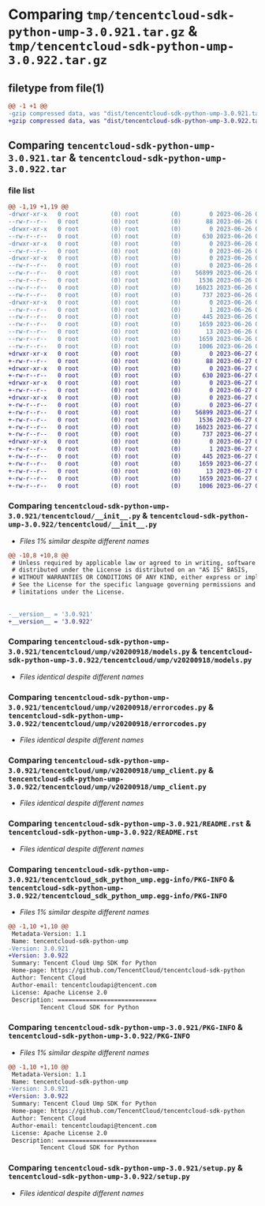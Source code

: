 # Comparing `tmp/tencentcloud-sdk-python-ump-3.0.921.tar.gz` & `tmp/tencentcloud-sdk-python-ump-3.0.922.tar.gz`

## filetype from file(1)

```diff
@@ -1 +1 @@
-gzip compressed data, was "dist/tencentcloud-sdk-python-ump-3.0.921.tar", last modified: Mon Jun 26 00:36:41 2023, max compression
+gzip compressed data, was "dist/tencentcloud-sdk-python-ump-3.0.922.tar", last modified: Tue Jun 27 00:37:02 2023, max compression
```

## Comparing `tencentcloud-sdk-python-ump-3.0.921.tar` & `tencentcloud-sdk-python-ump-3.0.922.tar`

### file list

```diff
@@ -1,19 +1,19 @@
-drwxr-xr-x   0 root         (0) root         (0)        0 2023-06-26 00:36:41.000000 tencentcloud-sdk-python-ump-3.0.921/
--rw-r--r--   0 root         (0) root         (0)       88 2023-06-26 00:36:41.000000 tencentcloud-sdk-python-ump-3.0.921/setup.cfg
-drwxr-xr-x   0 root         (0) root         (0)        0 2023-06-26 00:36:41.000000 tencentcloud-sdk-python-ump-3.0.921/tencentcloud/
--rw-r--r--   0 root         (0) root         (0)      630 2023-06-26 00:36:41.000000 tencentcloud-sdk-python-ump-3.0.921/tencentcloud/__init__.py
-drwxr-xr-x   0 root         (0) root         (0)        0 2023-06-26 00:36:41.000000 tencentcloud-sdk-python-ump-3.0.921/tencentcloud/ump/
--rw-r--r--   0 root         (0) root         (0)        0 2023-06-26 00:36:41.000000 tencentcloud-sdk-python-ump-3.0.921/tencentcloud/ump/__init__.py
-drwxr-xr-x   0 root         (0) root         (0)        0 2023-06-26 00:36:41.000000 tencentcloud-sdk-python-ump-3.0.921/tencentcloud/ump/v20200918/
--rw-r--r--   0 root         (0) root         (0)        0 2023-06-26 00:36:41.000000 tencentcloud-sdk-python-ump-3.0.921/tencentcloud/ump/v20200918/__init__.py
--rw-r--r--   0 root         (0) root         (0)    56899 2023-06-26 00:36:41.000000 tencentcloud-sdk-python-ump-3.0.921/tencentcloud/ump/v20200918/models.py
--rw-r--r--   0 root         (0) root         (0)     1536 2023-06-26 00:36:41.000000 tencentcloud-sdk-python-ump-3.0.921/tencentcloud/ump/v20200918/errorcodes.py
--rw-r--r--   0 root         (0) root         (0)    16023 2023-06-26 00:36:41.000000 tencentcloud-sdk-python-ump-3.0.921/tencentcloud/ump/v20200918/ump_client.py
--rw-r--r--   0 root         (0) root         (0)      737 2023-06-26 00:36:41.000000 tencentcloud-sdk-python-ump-3.0.921/README.rst
-drwxr-xr-x   0 root         (0) root         (0)        0 2023-06-26 00:36:41.000000 tencentcloud-sdk-python-ump-3.0.921/tencentcloud_sdk_python_ump.egg-info/
--rw-r--r--   0 root         (0) root         (0)        1 2023-06-26 00:36:41.000000 tencentcloud-sdk-python-ump-3.0.921/tencentcloud_sdk_python_ump.egg-info/dependency_links.txt
--rw-r--r--   0 root         (0) root         (0)      445 2023-06-26 00:36:41.000000 tencentcloud-sdk-python-ump-3.0.921/tencentcloud_sdk_python_ump.egg-info/SOURCES.txt
--rw-r--r--   0 root         (0) root         (0)     1659 2023-06-26 00:36:41.000000 tencentcloud-sdk-python-ump-3.0.921/tencentcloud_sdk_python_ump.egg-info/PKG-INFO
--rw-r--r--   0 root         (0) root         (0)       13 2023-06-26 00:36:41.000000 tencentcloud-sdk-python-ump-3.0.921/tencentcloud_sdk_python_ump.egg-info/top_level.txt
--rw-r--r--   0 root         (0) root         (0)     1659 2023-06-26 00:36:41.000000 tencentcloud-sdk-python-ump-3.0.921/PKG-INFO
--rw-r--r--   0 root         (0) root         (0)     1006 2023-06-26 00:36:41.000000 tencentcloud-sdk-python-ump-3.0.921/setup.py
+drwxr-xr-x   0 root         (0) root         (0)        0 2023-06-27 00:37:02.000000 tencentcloud-sdk-python-ump-3.0.922/
+-rw-r--r--   0 root         (0) root         (0)       88 2023-06-27 00:37:02.000000 tencentcloud-sdk-python-ump-3.0.922/setup.cfg
+drwxr-xr-x   0 root         (0) root         (0)        0 2023-06-27 00:37:02.000000 tencentcloud-sdk-python-ump-3.0.922/tencentcloud/
+-rw-r--r--   0 root         (0) root         (0)      630 2023-06-27 00:37:02.000000 tencentcloud-sdk-python-ump-3.0.922/tencentcloud/__init__.py
+drwxr-xr-x   0 root         (0) root         (0)        0 2023-06-27 00:37:02.000000 tencentcloud-sdk-python-ump-3.0.922/tencentcloud/ump/
+-rw-r--r--   0 root         (0) root         (0)        0 2023-06-27 00:37:02.000000 tencentcloud-sdk-python-ump-3.0.922/tencentcloud/ump/__init__.py
+drwxr-xr-x   0 root         (0) root         (0)        0 2023-06-27 00:37:02.000000 tencentcloud-sdk-python-ump-3.0.922/tencentcloud/ump/v20200918/
+-rw-r--r--   0 root         (0) root         (0)        0 2023-06-27 00:37:02.000000 tencentcloud-sdk-python-ump-3.0.922/tencentcloud/ump/v20200918/__init__.py
+-rw-r--r--   0 root         (0) root         (0)    56899 2023-06-27 00:37:02.000000 tencentcloud-sdk-python-ump-3.0.922/tencentcloud/ump/v20200918/models.py
+-rw-r--r--   0 root         (0) root         (0)     1536 2023-06-27 00:37:02.000000 tencentcloud-sdk-python-ump-3.0.922/tencentcloud/ump/v20200918/errorcodes.py
+-rw-r--r--   0 root         (0) root         (0)    16023 2023-06-27 00:37:02.000000 tencentcloud-sdk-python-ump-3.0.922/tencentcloud/ump/v20200918/ump_client.py
+-rw-r--r--   0 root         (0) root         (0)      737 2023-06-27 00:37:02.000000 tencentcloud-sdk-python-ump-3.0.922/README.rst
+drwxr-xr-x   0 root         (0) root         (0)        0 2023-06-27 00:37:02.000000 tencentcloud-sdk-python-ump-3.0.922/tencentcloud_sdk_python_ump.egg-info/
+-rw-r--r--   0 root         (0) root         (0)        1 2023-06-27 00:37:02.000000 tencentcloud-sdk-python-ump-3.0.922/tencentcloud_sdk_python_ump.egg-info/dependency_links.txt
+-rw-r--r--   0 root         (0) root         (0)      445 2023-06-27 00:37:02.000000 tencentcloud-sdk-python-ump-3.0.922/tencentcloud_sdk_python_ump.egg-info/SOURCES.txt
+-rw-r--r--   0 root         (0) root         (0)     1659 2023-06-27 00:37:02.000000 tencentcloud-sdk-python-ump-3.0.922/tencentcloud_sdk_python_ump.egg-info/PKG-INFO
+-rw-r--r--   0 root         (0) root         (0)       13 2023-06-27 00:37:02.000000 tencentcloud-sdk-python-ump-3.0.922/tencentcloud_sdk_python_ump.egg-info/top_level.txt
+-rw-r--r--   0 root         (0) root         (0)     1659 2023-06-27 00:37:02.000000 tencentcloud-sdk-python-ump-3.0.922/PKG-INFO
+-rw-r--r--   0 root         (0) root         (0)     1006 2023-06-27 00:37:02.000000 tencentcloud-sdk-python-ump-3.0.922/setup.py
```

### Comparing `tencentcloud-sdk-python-ump-3.0.921/tencentcloud/__init__.py` & `tencentcloud-sdk-python-ump-3.0.922/tencentcloud/__init__.py`

 * *Files 1% similar despite different names*

```diff
@@ -10,8 +10,8 @@
 # Unless required by applicable law or agreed to in writing, software
 # distributed under the License is distributed on an "AS IS" BASIS,
 # WITHOUT WARRANTIES OR CONDITIONS OF ANY KIND, either express or implied.
 # See the License for the specific language governing permissions and
 # limitations under the License.
 
 
-__version__ = '3.0.921'
+__version__ = '3.0.922'
```

### Comparing `tencentcloud-sdk-python-ump-3.0.921/tencentcloud/ump/v20200918/models.py` & `tencentcloud-sdk-python-ump-3.0.922/tencentcloud/ump/v20200918/models.py`

 * *Files identical despite different names*

### Comparing `tencentcloud-sdk-python-ump-3.0.921/tencentcloud/ump/v20200918/errorcodes.py` & `tencentcloud-sdk-python-ump-3.0.922/tencentcloud/ump/v20200918/errorcodes.py`

 * *Files identical despite different names*

### Comparing `tencentcloud-sdk-python-ump-3.0.921/tencentcloud/ump/v20200918/ump_client.py` & `tencentcloud-sdk-python-ump-3.0.922/tencentcloud/ump/v20200918/ump_client.py`

 * *Files identical despite different names*

### Comparing `tencentcloud-sdk-python-ump-3.0.921/README.rst` & `tencentcloud-sdk-python-ump-3.0.922/README.rst`

 * *Files identical despite different names*

### Comparing `tencentcloud-sdk-python-ump-3.0.921/tencentcloud_sdk_python_ump.egg-info/PKG-INFO` & `tencentcloud-sdk-python-ump-3.0.922/tencentcloud_sdk_python_ump.egg-info/PKG-INFO`

 * *Files 1% similar despite different names*

```diff
@@ -1,10 +1,10 @@
 Metadata-Version: 1.1
 Name: tencentcloud-sdk-python-ump
-Version: 3.0.921
+Version: 3.0.922
 Summary: Tencent Cloud Ump SDK for Python
 Home-page: https://github.com/TencentCloud/tencentcloud-sdk-python
 Author: Tencent Cloud
 Author-email: tencentcloudapi@tencent.com
 License: Apache License 2.0
 Description: ============================
         Tencent Cloud SDK for Python
```

### Comparing `tencentcloud-sdk-python-ump-3.0.921/PKG-INFO` & `tencentcloud-sdk-python-ump-3.0.922/PKG-INFO`

 * *Files 1% similar despite different names*

```diff
@@ -1,10 +1,10 @@
 Metadata-Version: 1.1
 Name: tencentcloud-sdk-python-ump
-Version: 3.0.921
+Version: 3.0.922
 Summary: Tencent Cloud Ump SDK for Python
 Home-page: https://github.com/TencentCloud/tencentcloud-sdk-python
 Author: Tencent Cloud
 Author-email: tencentcloudapi@tencent.com
 License: Apache License 2.0
 Description: ============================
         Tencent Cloud SDK for Python
```

### Comparing `tencentcloud-sdk-python-ump-3.0.921/setup.py` & `tencentcloud-sdk-python-ump-3.0.922/setup.py`

 * *Files identical despite different names*

